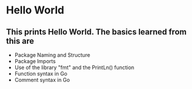 # Hello World
## This prints Hello World. The basics learned from this are 

- Package Naming and Structure
- Package Imports 
- Use of the library "fmt" and the PrintLn() function
- Function syntax in Go
- Comment syntax in Go
